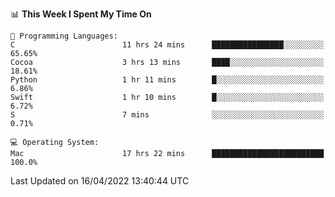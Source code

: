 
<!--START_SECTION:waka-->
📊 **This Week I Spent My Time On** 

```text
💬 Programming Languages: 
C                        11 hrs 24 mins      ████████████████░░░░░░░░░   65.65% 
Cocoa                    3 hrs 13 mins       ████░░░░░░░░░░░░░░░░░░░░░   18.61% 
Python                   1 hr 11 mins        █░░░░░░░░░░░░░░░░░░░░░░░░   6.86% 
Swift                    1 hr 10 mins        █░░░░░░░░░░░░░░░░░░░░░░░░   6.72% 
S                        7 mins              ░░░░░░░░░░░░░░░░░░░░░░░░░   0.71%

💻 Operating System: 
Mac                      17 hrs 22 mins      █████████████████████████   100.0%

```


 Last Updated on 16/04/2022 13:40:44 UTC
<!--END_SECTION:waka-->
